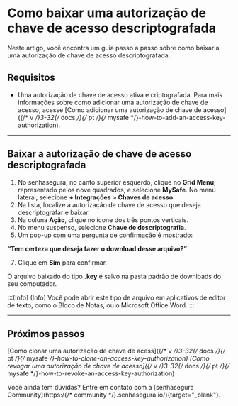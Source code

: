 # Como baixar uma autorização de chave de acesso descriptografada

Neste artigo, você encontra um guia passo a passo sobre como baixar a uma autorização de chave de acesso descriptografada.

## Requisitos

* Uma autorização de chave de acesso ativa e criptografada. Para mais informações sobre como adicionar uma autorização de chave de acesso, acesse [Como adicionar uma autorização de chave de acesso]({/* v */}3-32{/* docs */}{/* pt */}{/* mysafe */}-how-to-add-an-access-key-authorization).

***
## Baixar a autorização de chave de acesso descriptografada

1. No senhasegura, no canto superior esquerdo, clique no **Grid Menu**, representado pelos nove quadrados, e selecione **MySafe**.
No menu lateral, selecione **+ Integrações > Chaves de acesso**.
3. Na lista, localize a autorização de chave de acesso que deseja descriptografar e baixar.
4. Na coluna **Ação**, clique no ícone dos três pontos verticais.
5. No menu suspenso, selecione **Chave de descriptografia**.
6. Um pop-up com uma pergunta de confirmação é mostrado: 

**“Tem certeza que deseja fazer o download desse arquivo?”**

7. Clique em **Sim** para confirmar.


O arquivo baixado do tipo **.key** é salvo na pasta padrão de downloads do seu computador.

:::(Info) (Info)
Você pode abrir este tipo de arquivo em aplicativos de editor de texto, como o Bloco de Notas, ou o Microsoft Office Word.
:::
***
## Próximos passos
[Como clonar uma autorização de chave de acess]({/* v */}3-32{/* docs */}{/* pt */}{/* mysafe */}-how-to-clone-an-access-key-authorization)
[Como revogar uma autorização de chave de acesso]({/* v */}3-32{/* docs */}{/* pt */}{/* mysafe */}-how-to-revoke-an-access-key-authorization)

Você ainda tem dúvidas? Entre em contato com a [senhasegura Community](https:/{/* community */}.senhasegura.io/){target="_blank"}.